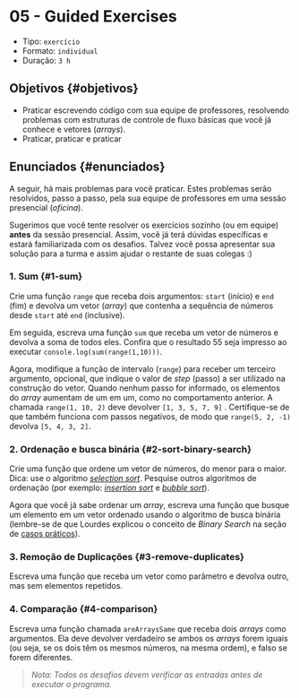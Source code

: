 # 05 - Guided Exercises

* Tipo: `exercício`
* Formato: `individual`
* Duração: `3 h`

## Objetivos {#objetivos}

* Praticar escrevendo código com sua equipe de professores, resolvendo problemas com estruturas de controle de fluxo básicas que você já conhece e vetores \(_arrays_\).
* Praticar, praticar e praticar

## Enunciados {#enunciados}

A seguir, há mais problemas para você praticar. Estes problemas serão resolvidos, passo a passo, pela sua equipe de professores em uma sessão presencial \(_oficina_\).

Sugerimos que você tente resolver os exercícios sozinho \(ou em equipe\) **antes** da sessão presencial. Assim, você já terá dúvidas específicas e estará familiarizada com os desafios. Talvez você possa apresentar sua solução para a turma e assim ajudar o restante de suas colegas :\)

### 1. Sum {#1-sum}

Crie uma função `range` que receba dois argumentos: `start` \(início\) e `end` \(fim\) e devolva um vetor \(_array_\) que contenha a sequência de números desde `start` até `end` \(inclusive\).

Em seguida, escreva uma função `sum` que receba um vetor de números e devolva a soma de todos eles. Confira que o resultado 55 seja impresso ao executar `console.log(sum(range(1,10)))`.

Agora, modifique a função de intervalo \(`range`\) para receber um terceiro argumento, opcional, que indique o valor de _step_ \(passo\) a ser utilizado na construção do vetor. Quando nenhum passo for informado, os elementos do _array_ aumentam de um em um, como no comportamento anterior. A chamada `range(1, 10, 2)` deve devolver `[1, 3, 5, 7, 9]` . Certifique-se de que também funciona com passos negativos, de modo que `range(5, 2, -1)` devolva `[5, 4, 3, 2]`.

### 2. Ordenação e busca binária {#2-sort-binary-search}

Crie uma função que ordene um vetor de números, do menor para o maior. Dica: use o algoritmo [_selection sort_](https://pt.wikipedia.org/wiki/Selection_sort). Pesquise outros algoritmos de ordenação \(por exemplo: [_insertion sort_](https://en.wikipedia.org/wiki/Insertion_sort#/media/File:Insertion-sort-example-300px.gif) e [_bubble sort_](https://upload.wikimedia.org/wikipedia/commons/c/c8/Bubble-sort-example-300px.gif)\).

Agora que você já sabe ordenar um _array_, escreva uma função que busque um elemento em um vetor ordenado usando o algoritmo de busca binária \(lembre-se de que Lourdes explicou o conceito de _Binary Search_ na seção de [casos práticos](https://github.com/cemsbr/curricula-js/tree/c6998931224de18024ff94fef6b5e22187e52577/02-basic-programming/02-arrays/05-guided-exercises/08-practical-cases/README.md)\).

### 3. Remoção de Duplicações {#3-remove-duplicates}

Escreva uma função que receba um vetor como parâmetro e devolva outro, mas sem elementos repetidos.

### 4. Comparação {#4-comparison}

Escreva uma função chamada `areArraysSame` que receba dois _arrays_ como argumentos. Ela deve devolver verdadeiro se ambos os _arrays_ forem iguais \(ou seja, se os dois têm os mesmos números, na mesma ordem\), e falso se forem diferentes.

> _Nota: Todos os desafios devem verificar as entradas antes de executar o programa._

